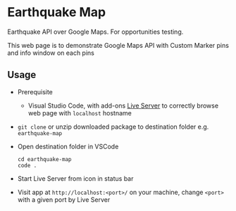 # Earthquake Map

Earthquake API over Google Maps. For opportunities testing.

This web page is to demonstrate Google Maps API with Custom Marker pins and info window on each pins

## Usage

- Prerequisite

  - Visual Studio Code, with add-ons [Live Server](https://marketplace.visualstudio.com/items?itemName=ritwickdey.LiveServer) to correctly browse web page with `localhost` hostname

- `git clone` or unzip downloaded package to destination folder e.g. `earthquake-map`

- Open destination folder in VSCode

  ```shell
  cd earthquake-map
  code .
  ```

- Start Live Server from icon in status bar

- Visit app at `http://localhost:<port>/` on your machine, change `<port>` with a given port by Live Server
